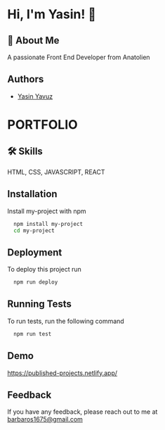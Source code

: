
# Hi, I'm Yasin! 👋


## 🚀 About Me
A passionate Front End Developer from Anatolien


## Authors
- [Yasin Yavuz](https://github.com/barbaros163)


# PORTFOLIO
## 🛠 Skills
HTML, CSS, JAVASCRIPT, REACT


## Installation

Install my-project with npm

```bash
  npm install my-project
  cd my-project
```
    
## Deployment

To deploy this project run

```bash
  npm run deploy
```


## Running Tests

To run tests, run the following command

```bash
  npm run test
```


## Demo
https://published-projects.netlify.app/
## Feedback

If you have any feedback, please reach out to me at barbaros1675@gmail.com

